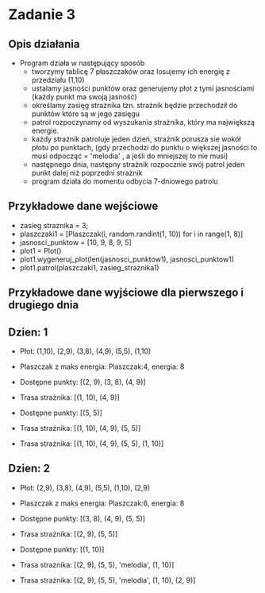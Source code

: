 # **Zadanie 3**

## Opis działania
- Program działa w następujący sposób
  - tworzymy tablicę 7 płaszczaków oraz losujemy ich energię z przedziału (1,10)
  - ustalamy jasności punktów oraz generujemy płot z tymi jasnościami (każdy punkt ma swoją jasność)
  - określamy zasięg strażnika tzn. strażnik będzie przechodził do punktów które są w jego zasięgu
  - patrol rozpoczynamy od wyszukania strażnika, który ma największą energie.
  - każdy strażnik patroluje jeden dzień, strażnik porusza sie wokół płotu po punktach, (gdy przechodzi do punktu o większej jasności to musi odpocząć = 'melodia' , a jeśli do mniejszej to nie musi)
  - następnego dnia, następny strażnik rozpocznie swój patrol jeden punkt dalej niż poprzedni strażnik
  - program działa do momentu odbycia 7-dniowego patrolu
    
## Przykładowe dane wejściowe

- zasieg straznika = 3;
- plaszczaki1 = [Plaszczak(i, random.randint(1, 10)) for i in range(1, 8)]
- jasnosci_punktow = [10, 9, 8, 9, 5]
- plot1 = Plot()
- plot1.wygeneruj_plot(len(jasnosci_punktow1), jasnosci_punktow1)
- plot1.patrol(plaszczaki1, zasieg_straznika1)

## Przykładowe dane wyjściowe dla pierwszego i drugiego dnia
## Dzien: 1
 - Płot: (1,10), (2,9), (3,8), (4,9), (5,5), (1,10)

 - Plaszczak z maks energia: Plaszczak:4, energia: 8

 - Dostępne punkty: [(2, 9), (3, 8), (4, 9)]
 - Trasa strażnika: [(1, 10), (4, 9)]
 - Dostępne punkty: [(5, 5)]
 - Trasa strażnika: [(1, 10), (4, 9), (5, 5)]
 - Trasa strażnika: [(1, 10), (4, 9), (5, 5), (1, 10)]

## Dzien: 2
 - Płot: (2,9), (3,8), (4,9), (5,5), (1,10), (2,9)

 - Plaszczak z maks energia: Plaszczak:6, energia: 8

 - Dostępne punkty: [(3, 8), (4, 9), (5, 5)]
 - Trasa strażnika: [(2, 9), (5, 5)]
 - Dostępne punkty: [(1, 10)]
 - Trasa strażnika: [(2, 9), (5, 5), 'melodia', (1, 10)]
 - Trasa strażnika: [(2, 9), (5, 5), 'melodia', (1, 10), (2, 9)]
  

